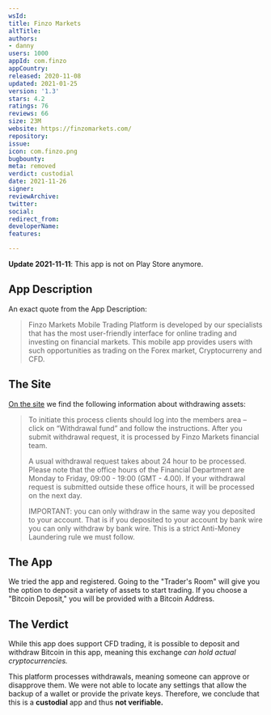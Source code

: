 ```yaml
---
wsId: 
title: Finzo Markets
altTitle: 
authors:
- danny
users: 1000
appId: com.finzo
appCountry: 
released: 2020-11-08
updated: 2021-01-25
version: '1.3'
stars: 4.2
ratings: 76
reviews: 66
size: 23M
website: https://finzomarkets.com/
repository: 
issue: 
icon: com.finzo.png
bugbounty: 
meta: removed
verdict: custodial
date: 2021-11-26
signer: 
reviewArchive: 
twitter: 
social: 
redirect_from: 
developerName: 
features: 

---
```


**Update 2021-11-11**: This app is not on Play Store anymore.

## App Description

An exact quote from the App Description:

> Finzo Markets Mobile Trading Platform is developed by our specialists that has the most user-friendly interface for online trading and investing on financial markets. This mobile app provides users with such opportunities as trading on the Forex market, Cryptocurreny and CFD.

## The Site

[On the site](https://finzomarkets.com/deposits.html) we find the following information about withdrawing assets:

> To initiate this process clients should log into the members area – click on “Withdrawal fund” and follow the instructions. After you submit withdrawal request, it is processed by Finzo Markets financial team.
>
> A usual withdrawal request takes about 24 hour to be processed. Please note that the office hours of the Financial Department are Monday to Friday, 09:00 - 19:00 (GMT - 4.00). If your withdrawal request is submitted outside these office hours, it will be processed on the next day.
>
> IMPORTANT: you can only withdraw in the same way you deposited to your account. That is if you deposited to your account by bank wire you can only withdraw by bank wire. This is a strict Anti-Money Laundering rule we must follow.

## The App

We tried the app and registered. Going to the "Trader's Room" will give you the option to deposit a variety of assets to start trading. If you choose a "Bitcoin Deposit," you will be provided with a Bitcoin Address.

## The Verdict

While this app does support CFD trading, it is possible to deposit and withdraw Bitcoin in this app, meaning this exchange *can hold actual cryptocurrencies.*

This platform processes withdrawals, meaning someone can approve or disapprove them. We were not able to locate any settings that allow the backup of a wallet or provide the private keys. Therefore, we conclude that this is a **custodial** app and thus **not verifiable.**
